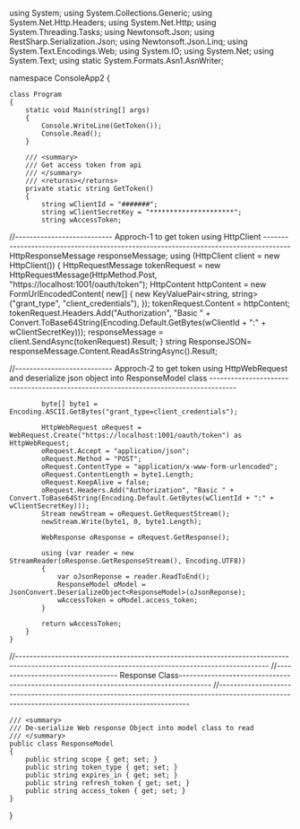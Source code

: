using System;
using System.Collections.Generic;
using System.Net.Http.Headers;
using System.Net.Http;
using System.Threading.Tasks;
using Newtonsoft.Json;
using RestSharp.Serialization.Json;
using Newtonsoft.Json.Linq;
using System.Text.Encodings.Web;
using System.IO;
using System.Net;
using System.Text;
using static System.Formats.Asn1.AsnWriter;

namespace ConsoleApp2
{

	class Program
	{
		static void Main(string[] args)
		{
			Console.WriteLine(GetToken());
			Console.Read();
		}

		/// <summary>
		/// Get access token from api
		/// </summary>
		/// <returns></returns>
		private static string GetToken()
		{
			string wClientId = "#######";
			string wClientSecretKey = "*********************";
			string wAccessToken;

//--------------------------- Approch-1 to get token using HttpClient -------------------------------------------------------------------------------------
			HttpResponseMessage responseMessage;
			using (HttpClient client = new HttpClient())
			{
				HttpRequestMessage tokenRequest = new HttpRequestMessage(HttpMethod.Post, "https://localhost:1001/oauth/token");
				HttpContent httpContent = new FormUrlEncodedContent(
						new[]
						{
										new KeyValuePair<string, string>("grant_type", "client_credentials"),
						});
				tokenRequest.Content = httpContent;
				tokenRequest.Headers.Add("Authorization", "Basic " + Convert.ToBase64String(Encoding.Default.GetBytes(wClientId + ":" + wClientSecretKey)));
				responseMessage =  client.SendAsync(tokenRequest).Result;
			}
			string ResponseJSON=   responseMessage.Content.ReadAsStringAsync().Result;


//--------------------------- Approch-2 to get token using HttpWebRequest and deserialize json object into ResponseModel class -------------------------------------------------------------------------------------


			byte[] byte1 = Encoding.ASCII.GetBytes("grant_type=client_credentials");

			HttpWebRequest oRequest = WebRequest.Create("https://localhost:1001/oauth/token") as HttpWebRequest;
			oRequest.Accept = "application/json";
			oRequest.Method = "POST";
			oRequest.ContentType = "application/x-www-form-urlencoded";
			oRequest.ContentLength = byte1.Length;
			oRequest.KeepAlive = false;
			oRequest.Headers.Add("Authorization", "Basic " + Convert.ToBase64String(Encoding.Default.GetBytes(wClientId + ":" + wClientSecretKey)));
			Stream newStream = oRequest.GetRequestStream();
			newStream.Write(byte1, 0, byte1.Length);

			WebResponse oResponse = oRequest.GetResponse();

			using (var reader = new StreamReader(oResponse.GetResponseStream(), Encoding.UTF8))
			{
				var oJsonReponse = reader.ReadToEnd();
				ResponseModel oModel = JsonConvert.DeserializeObject<ResponseModel>(oJsonReponse);
				wAccessToken = oModel.access_token;
			}

			return wAccessToken;
		}
	}
  
  //----------------------------------------------------------------------------------------------------------------------------------------------------
  //---------------------------------- Response Class---------------------------------------------------------------------------------------
  //----------------------------------------------------------------------------------------------------------------------------------------------------

	/// <summary>
	/// De-serialize Web response Object into model class to read  
	/// </summary>
	public class ResponseModel
	{
		public string scope { get; set; }
		public string token_type { get; set; }
		public string expires_in { get; set; }
		public string refresh_token { get; set; }
		public string access_token { get; set; }
	}
}
